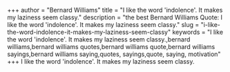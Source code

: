 +++
author = "Bernard Williams"
title = "I like the word 'indolence'. It makes my laziness seem classy."
description = "the best Bernard Williams Quote: I like the word 'indolence'. It makes my laziness seem classy."
slug = "i-like-the-word-indolence-it-makes-my-laziness-seem-classy"
keywords = "I like the word 'indolence'. It makes my laziness seem classy.,bernard williams,bernard williams quotes,bernard williams quote,bernard williams sayings,bernard williams saying,quotes, sayings,quote, saying, motivation"
+++
I like the word 'indolence'. It makes my laziness seem classy.
